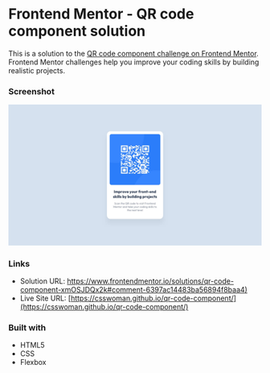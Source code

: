 # Frontend Mentor - QR code component solution

This is a solution to the [QR code component challenge on Frontend Mentor](https://www.frontendmentor.io/challenges/qr-code-component-iux_sIO_H). Frontend Mentor challenges help you improve your coding skills by building realistic projects. 

### Screenshot

![](./design/desktop-design.jpg)

### Links

- Solution URL: [https://www.frontendmentor.io/solutions/qr-code-component-xmOSJDQx2k#comment-6397ac14483ba56894f8baa4)](https://www.frontendmentor.io/solutions/qr-code-component-xmOSJDQx2k#comment-6397ac14483ba56894f8baa4)
- Live Site URL: [https://csswoman.github.io/qr-code-component/](https://csswoman.github.io/qr-code-component/)

### Built with

- HTML5
- CSS
- Flexbox
